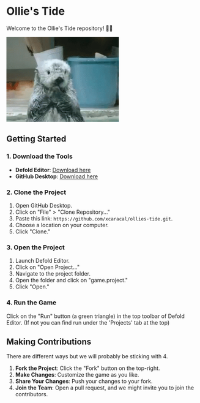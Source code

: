 # Ollie's Tide

Welcome to the Ollie's Tide repository! 🦦🦦

![Cute Game Image](/assets/ollie-otter.gif)


## Getting Started

### 1. Download the Tools

- **Defold Editor**: [Download here](https://www.defold.com/)
- **GitHub Desktop**: [Download here](https://desktop.github.com/)

### 2. Clone the Project

1. Open GitHub Desktop.
2. Click on "File" > "Clone Repository..."
3. Paste this link: `https://github.com/xcaracal/ollies-tide.git`.
4. Choose a location on your computer.
5. Click "Clone."

### 3. Open the Project

1. Launch Defold Editor.
2. Click on "Open Project..."
3. Navigate to the project folder.
4. Open the folder and click on "game.project."
5. Click "Open."

### 4. Run the Game

Click on the "Run" button (a green triangle) in the top toolbar of Defold Editor. (If not you can find run under the 'Projects' tab at the top)

## Making Contributions

There are different ways but we will probably be sticking with 4.

1. **Fork the Project**: Click the "Fork" button on the top-right.
2. **Make Changes**: Customize the game as you like.
3. **Share Your Changes**: Push your changes to your fork.
4. **Join the Team**: Open a pull request, and we might invite you to join the contributors.

